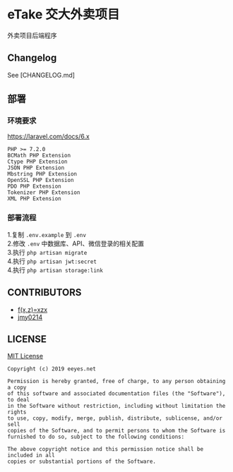 # eTake 交大外卖项目
外卖项目后端程序   

## Changelog
See [CHANGELOG.md]

## 部署
### 环境要求
<https://laravel.com/docs/6.x>   

    PHP >= 7.2.0   
    BCMath PHP Extension   
    Ctype PHP Extension   
    JSON PHP Extension   
    Mbstring PHP Extension   
    OpenSSL PHP Extension   
    PDO PHP Extension   
    Tokenizer PHP Extension   
    XML PHP Extension  
     
### 部署流程
1.复制 `.env.example` 到 `.env`   
2.修改 `.env` 中数据库、API、微信登录的相关配置   
3.执行 `php artisan migrate`  
4.执行 `php artisan jwt:secret`  
4.执行 `php artisan storage:link`  

## CONTRIBUTORS
* [f(x,z)=xzx](https://github.com/XuZhixuan)   
* [jmy0214](https://github.com/jmy0214)   

## LICENSE
[MIT License](https://opensource.org/licenses/MIT)  

    Copyright (c) 2019 eeyes.net

    Permission is hereby granted, free of charge, to any person obtaining a copy
    of this software and associated documentation files (the "Software"), to deal
    in the Software without restriction, including without limitation the rights
    to use, copy, modify, merge, publish, distribute, sublicense, and/or sell
    copies of the Software, and to permit persons to whom the Software is
    furnished to do so, subject to the following conditions:

    The above copyright notice and this permission notice shall be included in all
    copies or substantial portions of the Software.
